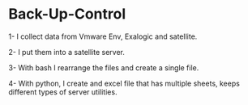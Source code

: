 # Back-Up-Control
  1- I collect data from Vmware Env, Exalogic and satellite.
  
  
  2- I put them into a satellite server.
  
  
  3- With bash I rearrange the files and create a single file.
  
  
  4- With python, I create and excel file that has multiple sheets, keeps different types of server utilities.


